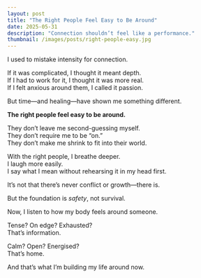 ```yaml
---
layout: post
title: "The Right People Feel Easy to Be Around"
date: 2025-05-31
description: "Connection shouldn’t feel like a performance."
thumbnail: /images/posts/right-people-easy.jpg
---
```


I used to mistake intensity for connection.

If it was complicated, I thought it meant depth.  
If I had to work for it, I thought it was more real.  
If I felt anxious around them, I called it passion.

But time—and healing—have shown me something different.

**The right people feel easy to be around.**

They don’t leave me second-guessing myself.  
They don’t require me to be “on.”  
They don’t make me shrink to fit into their world.

With the right people, I breathe deeper.  
I laugh more easily.  
I say what I mean without rehearsing it in my head first.

It’s not that there’s never conflict or growth—there is.

But the foundation is *safety*, not survival.

Now, I listen to how my body feels around someone.

Tense? On edge? Exhausted?  
That’s information.

Calm? Open? Energised?  
That’s home.

And that’s what I’m building my life around now.
